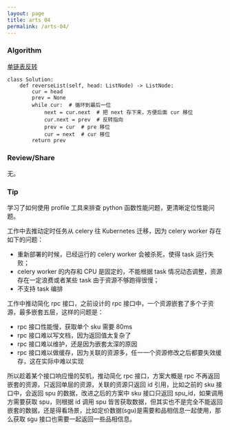 ```yaml
---
layout: page
title: arts 04
permalink: /arts-04/
---
```


### Algorithm 

[单链表反转](https://leetcode-cn.com/problems/fan-zhuan-lian-biao-lcof/)

```
class Solution:
    def reverseList(self, head: ListNode) -> ListNode:
        cur = head
        prev = None
        while cur:  # 循环到最后一位
            next = cur.next  # 把 next 存下来，方便后面 cur 移位
            cur.next = prev  # 反转指向
            prev = cur  # pre 移位
            cur = next  # cur 移位
        return prev

```

### Review/Share

无。

### Tip

学习了如何使用 profile 工具来排查 python 函数性能问题，更清晰定位性能问题。

工作中去推动定时任务从 celery 往 Kubernetes 迁移，因为 celery worker 存在如下的问题：
- 重新部署的时候，已经运行的 celery worker 会被杀死，使得 task 运行失败；
- celery worker 的内存和 CPU 是固定的，不能根据 task 情况动态调整，资源存在一定浪费或者某些 task 由于资源不够跑得很慢；
- 不支持 task 编排

工作中推动简化 rpc 接口，之前设计的 rpc 接口中，一个资源嵌套了多个子资源，最多嵌套五层，这样的问题是：
- rpc 接口性能慢，获取单个 sku 需要 80ms
- rpc 接口难以写文档，因为返回值太复杂了
- rpc 接口难以维护，还是因为嵌套太深的原因
- rpc 接口难以做缓存，因为关联的资源多，任一一个资源修改之后都要失效缓存，这在实际中难以实现

所以趁着某个接口响应慢的契机，推动简化 rpc 接口，方案大概是 rpc 不再返回嵌套的资源，只返回单层的资源，关联的资源只返回 id 引用，比如之前的 sku 接口中，会返回 spu 的数据，改进之后的方案中 sku 接口只返回 spu_id，如果调用方需要获取 spu，则根据 id 调用 spu 皆苦获取数据，但其实也不是完全不能返回嵌套的数据，还是得看场景，比如定价数据(sgu)是需要和品相信息一起使用，那么获取 sgu 接口也需要一起返回一些品相信息。